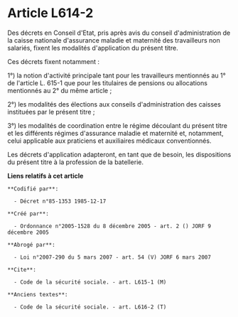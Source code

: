 # Article L614-2

Des décrets en Conseil d'Etat, pris après avis du conseil d'administration de la caisse nationale d'assurance maladie et
maternité des travailleurs non salariés, fixent les modalités d'application du présent titre. 

Ces décrets fixent notamment : 

1°) la notion d'activité principale tant pour les travailleurs mentionnés au 1° de l'article L. 615-1 que pour les titulaires
de pensions ou allocations mentionnés au 2° du même article ; 

2°) les modalités des élections aux conseils d'administration des caisses instituées par le présent titre ; 

3°) les modalités de coordination entre le régime découlant du présent titre et les différents régimes d'assurance maladie et
maternité et, notamment, celui applicable aux praticiens et auxiliaires médicaux conventionnés. 

Les décrets d'application adapteront, en tant que de besoin, les dispositions du présent titre à la profession de la
batellerie.

**Liens relatifs à cet article**

	**Codifié par**:

	  - Décret n°85-1353 1985-12-17

	**Créé par**:

	  - Ordonnance n°2005-1528 du 8 décembre 2005 - art. 2 () JORF 9 décembre 2005

	**Abrogé par**:

	  - Loi n°2007-290 du 5 mars 2007 - art. 54 (V) JORF 6 mars 2007

	**Cite**:

	  - Code de la sécurité sociale. - art. L615-1 (M)

	**Anciens textes**:

	  - Code de la sécurité sociale. - art. L616-2 (T)
